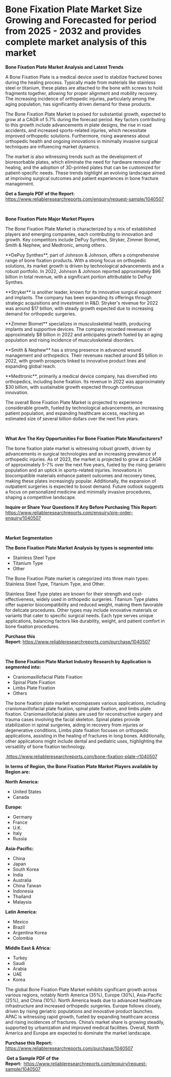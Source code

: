 <p><h1>Bone Fixation Plate Market Size Growing and Forecasted for period from 2025 - 2032 and provides complete market analysis of this market</h1></p><p><strong>Bone Fixation Plate Market Analysis and Latest Trends</strong></p>
<p><p>A Bone Fixation Plate is a medical device used to stabilize fractured bones during the healing process. Typically made from materials like stainless steel or titanium, these plates are attached to the bone with screws to hold fragments together, allowing for proper alignment and mobility recovery. The increasing incidence of orthopedic injuries, particularly among the aging population, has significantly driven demand for these products.</p><p>The Bone Fixation Plate Market is poised for substantial growth, expected to grow at a CAGR of 5.7% during the forecast period. Key factors contributing to this growth include advancements in plate designs, the rise in road accidents, and increased sports-related injuries, which necessitate improved orthopedic solutions. Furthermore, rising awareness about orthopedic health and ongoing innovations in minimally invasive surgical techniques are influencing market dynamics. </p><p>The market is also witnessing trends such as the development of bioresorbable plates, which eliminate the need for hardware removal after healing, and the adoption of 3D-printed plates that can be customized for patient-specific needs. These trends highlight an evolving landscape aimed at improving surgical outcomes and patient experiences in bone fracture management.</p></p>
<p><strong>Get a Sample PDF of the Report:&nbsp;</strong> <a href="https://www.reliableresearchreports.com/enquiry/request-sample/1040507?utm_campaign=2743&utm_medium=2&utm_source=Github&utm_content=ia&utm_term=13042025&utm_id=bone-fixation-plate">https://www.reliableresearchreports.com/enquiry/request-sample/1040507</a></p>
<p>&nbsp;</p>
<p><strong>Bone Fixation Plate Major Market Players</strong></p>
<p><p>The Bone Fixation Plate Market is characterized by a mix of established players and emerging companies, each contributing to innovation and growth. Key competitors include DePuy Synthes, Stryker, Zimmer Biomet, Smith & Nephew, and Medtronic, among others.</p><p>**DePuy Synthes**, part of Johnson & Johnson, offers a comprehensive range of bone fixation products. With a strong focus on orthopedic solutions, its market growth is driven by technological advancements and a robust portfolio. In 2022, Johnson & Johnson reported approximately $96 billion in total revenue, with a significant portion attributable to DePuy Synthes.</p><p>**Stryker** is another leader, known for its innovative surgical equipment and implants. The company has been expanding its offerings through strategic acquisitions and investment in R&D. Stryker's revenue for 2022 was around $17 billion, with steady growth expected due to increasing demand for orthopedic surgeries.</p><p>**Zimmer Biomet** specializes in musculoskeletal health, producing implants and supportive devices. The company recorded revenues of approximately $8 billion in 2022 and anticipates growth fueled by an aging population and rising incidence of musculoskeletal disorders.</p><p>**Smith & Nephew** has a strong presence in advanced wound management and orthopedics. Their revenues reached around $5 billion in 2022, with growth prospects linked to innovative product lines and expanding global reach.</p><p>**Medtronic**, primarily a medical device company, has diversified into orthopedics, including bone fixation. Its revenue in 2022 was approximately $30 billion, with sustainable growth expected through continuous innovation.</p><p>The overall Bone Fixation Plate Market is projected to experience considerable growth, fueled by technological advancements, an increasing patient population, and expanding healthcare access, reaching an estimated size of several billion dollars over the next five years.</p></p>
<p>&nbsp;</p>
<p><strong>What Are The Key Opportunities For Bone Fixation Plate Manufacturers?</strong></p>
<p><p>The bone fixation plate market is witnessing robust growth, driven by advancements in surgical technologies and an increasing prevalence of orthopedic injuries. As of 2023, the market is projected to grow at a CAGR of approximately 5-7% over the next five years, fueled by the rising geriatric population and an uptick in sports-related injuries. Innovations in biocompatible materials enhance patient outcomes and recovery times, making these plates increasingly popular. Additionally, the expansion of outpatient surgeries is expected to boost demand. Future outlook suggests a focus on personalized medicine and minimally invasive procedures, shaping a competitive landscape.</p></p>
<p><strong>Inquire or Share Your Questions If Any Before Purchasing This Report:</strong> <a href="https://www.reliableresearchreports.com/enquiry/pre-order-enquiry/1040507?utm_campaign=2743&utm_medium=2&utm_source=Github&utm_content=ia&utm_term=13042025&utm_id=bone-fixation-plate">https://www.reliableresearchreports.com/enquiry/pre-order-enquiry/1040507</a></p>
<p>&nbsp;</p>
<p><strong>Market Segmentation</strong></p>
<p><strong>The Bone Fixation Plate Market Analysis by types is segmented into:</strong></p>
<p><ul><li>Stainless Steel Type</li><li>Titanium Type</li><li>Other</li></ul></p>
<p><p>The Bone Fixation Plate market is categorized into three main types: Stainless Steel Type, Titanium Type, and Other. </p><p>Stainless Steel Type plates are known for their strength and cost-effectiveness, widely used in orthopedic surgeries. Titanium Type plates offer superior biocompatibility and reduced weight, making them favorable for delicate procedures. Other types may include innovative materials or variants that cater to specific surgical needs. Each type serves unique applications, balancing factors like durability, weight, and patient comfort in bone fixation procedures.</p></p>
<p><strong>Purchase this Report:&nbsp;</strong><a href="https://www.reliableresearchreports.com/purchase/1040507?utm_campaign=2743&utm_medium=2&utm_source=Github&utm_content=ia&utm_term=13042025&utm_id=bone-fixation-plate">https://www.reliableresearchreports.com/purchase/1040507</a></p>
<p>&nbsp;</p>
<p><strong>The Bone Fixation Plate Market Industry Research by Application is segmented into:</strong></p>
<p><ul><li>Craniomaxillofacial Plate Fixation</li><li>Spinal Plate Fixation</li><li>Limbs Plate Fixation</li><li>Others</li></ul></p>
<p><p>The bone fixation plate market encompasses various applications, including craniomaxillofacial plate fixation, spinal plate fixation, and limbs plate fixation. Craniomaxillofacial plates are used for reconstructive surgery and trauma cases involving the facial skeleton. Spinal plates provide stabilization in spinal surgeries, aiding in recovery from injuries or degenerative conditions. Limbs plate fixation focuses on orthopedic applications, assisting in the healing of fractures in long bones. Additionally, other applications might include dental and pediatric uses, highlighting the versatility of bone fixation technology.</p></p>
<p><a href="https://www.reliableresearchreports.com/bone-fixation-plate-r1040507?utm_campaign=2743&utm_medium=2&utm_source=Github&utm_content=ia&utm_term=13042025&utm_id=bone-fixation-plate">&nbsp;https://www.reliableresearchreports.com/bone-fixation-plate-r1040507</a></p>
<p><strong>In terms of Region, the Bone Fixation Plate Market Players available by Region are:</strong></p>
<p>
    <p> <strong> North America: </strong>
        <ul>
            <li>United States</li>
            <li>Canada</li>
        </ul>
        </p> 
    <p> <strong> Europe: </strong>
        <ul>
            <li>Germany</li>
            <li>France</li>
            <li>U.K.</li>
            <li>Italy</li>
            <li>Russia</li>
        </ul>
        </p> 
    <p> <strong> Asia-Pacific: </strong>
        <ul>
            <li>China</li>
            <li>Japan</li>
            <li>South Korea</li>
            <li>India</li>
            <li>Australia</li>
            <li>China Taiwan</li>
            <li>Indonesia</li>
            <li>Thailand</li>
            <li>Malaysia</li>
        </ul>
        </p> 
    <p> <strong> Latin America: </strong>
        <ul>
            <li>Mexico</li>
            <li>Brazil</li>
            <li>Argentina Korea</li>
            <li>Colombia</li>
        </ul>
        </p> 
    <p> <strong> Middle East & Africa: </strong>
        <ul>
            <li>Turkey</li>
            <li>Saudi</li>
            <li>Arabia</li>
            <li>UAE</li>
            <li>Korea</li>
        </ul>
    </p>
    </p>
<p><p>The global Bone Fixation Plate Market exhibits significant growth across various regions, notably North America (35%), Europe (30%), Asia-Pacific (25%), and China (10%). North America leads due to advanced healthcare infrastructure and increased orthopedic surgeries. Europe follows closely, driven by rising geriatric populations and innovative product launches. APAC is witnessing rapid growth, fueled by expanding healthcare access and rising incidences of fractures. China’s market share is growing steadily, supported by urbanization and improved medical facilities. Overall, North America and Europe are expected to dominate the market landscape.</p></p>
<p><strong>Purchase this Report: </strong><a href="https://www.reliableresearchreports.com/purchase/1040507?utm_campaign=2743&utm_medium=2&utm_source=Github&utm_content=ia&utm_term=13042025&utm_id=bone-fixation-plate">https://www.reliableresearchreports.com/purchase/1040507</a></p>
<p>&nbsp;<strong>Get a Sample PDF of the Report:&nbsp;&nbsp;</strong><a href="https://www.reliableresearchreports.com/enquiry/request-sample/1040507?utm_campaign=2743&utm_medium=2&utm_source=Github&utm_content=ia&utm_term=13042025&utm_id=bone-fixation-plate">https://www.reliableresearchreports.com/enquiry/request-sample/1040507</a></p>
<p><strong></strong></p>
<p><p></p><p></p><p></p></p>
